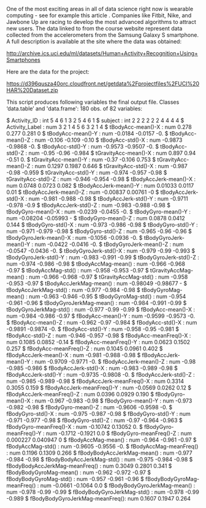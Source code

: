 One of the most exciting areas in all of data science right now is wearable computing - see for example this article . Companies like Fitbit, Nike, and Jawbone Up are racing to develop the most advanced algorithms to attract new users. The data linked to from the course website represent data collected from the accelerometers from the Samsung Galaxy S smartphone. A full description is available at the site where the data was obtained: 

http://archive.ics.uci.edu/ml/datasets/Human+Activity+Recognition+Using+Smartphones 

Here are the data for the project: 

https://d396qusza40orc.cloudfront.net/getdata%2Fprojectfiles%2FUCI%20HAR%20Dataset.zip 

This script produces following variables the final output file.
Classes ‘data.table’ and 'data.frame':  180 obs. of  82 variables:

 $ Activity_ID                    : int  5 4 6 1 3 2 5 4 6 1
 $ subject                        : int  2 2 2 2 2 2 4 4 4 4
 $ Activity_Label                 : num  3 2 1 4 5 6 3 2 1 4
 $ tBodyAcc-mean()-X              : num  0.278 0.277 0.281 0
 $ tBodyAcc-mean()-Y              : num  -0.0184 -0.0157 -0.
 $ tBodyAcc-mean()-Z              : num  -0.106 -0.109 -0.10
 $ tBodyAcc-std()-X               : num  -0.9873 -0.9868 -0.
 $ tBodyAcc-std()-Y               : num  -0.9573 -0.9507 -0.
 $ tBodyAcc-std()-Z               : num  -0.95 -0.96 -0.984 
 $ tGravityAcc-mean()-X           : num  0.897 0.94 -0.51 0.
 $ tGravityAcc-mean()-Y           : num  -0.37 -0.106 0.753 
 $ tGravityAcc-mean()-Z           : num  0.1297 0.1987 0.646
 $ tGravityAcc-std()-X            : num  -0.987 -0.98 -0.959
 $ tGravityAcc-std()-Y            : num  -0.974 -0.957 -0.98
 $ tGravityAcc-std()-Z            : num  -0.946 -0.954 -0.98
 $ tBodyAccJerk-mean()-X          : num  0.0748 0.0723 0.082
 $ tBodyAccJerk-mean()-Y          : num  0.01033 0.0117 0.01
 $ tBodyAccJerk-mean()-Z          : num  -0.00837 0.00761 -0
 $ tBodyAccJerk-std()-X           : num  -0.981 -0.988 -0.98
 $ tBodyAccJerk-std()-Y           : num  -0.9711 -0.978 -0.9
 $ tBodyAccJerk-std()-Z           : num  -0.983 -0.988 -0.98
 $ tBodyGyro-mean()-X             : num  -0.0239 -0.0455 -0.
 $ tBodyGyro-mean()-Y             : num  -0.08204 -0.05993 -
 $ tBodyGyro-mean()-Z             : num  0.0878 0.0412 0.144
 $ tBodyGyro-std()-X              : num  -0.973 -0.986 -0.98
 $ tBodyGyro-std()-Y              : num  -0.971 -0.979 -0.98
 $ tBodyGyro-std()-Z              : num  -0.965 -0.96 -0.96 
 $ tBodyGyroJerk-mean()-X         : num  -0.1056 -0.0936 -0.
 $ tBodyGyroJerk-mean()-Y         : num  -0.0422 -0.0416 -0.
 $ tBodyGyroJerk-mean()-Z         : num  -0.0547 -0.0436 -0.
 $ tBodyGyroJerk-std()-X          : num  -0.979 -0.99 -0.993
 $ tBodyGyroJerk-std()-Y          : num  -0.983 -0.991 -0.99
 $ tBodyGyroJerk-std()-Z          : num  -0.974 -0.986 -0.98
 $ tBodyAccMag-mean()             : num  -0.966 -0.968 -0.97
 $ tBodyAccMag-std()              : num  -0.958 -0.953 -0.97
 $ tGravityAccMag-mean()          : num  -0.966 -0.968 -0.97
 $ tGravityAccMag-std()           : num  -0.958 -0.953 -0.97
 $ tBodyAccJerkMag-mean()         : num  -0.98049 -0.98677 -
 $ tBodyAccJerkMag-std()          : num  -0.977 -0.984 -0.98
 $ tBodyGyroMag-mean()            : num  -0.963 -0.946 -0.95
 $ tBodyGyroMag-std()             : num  -0.954 -0.961 -0.96
 $ tBodyGyroJerkMag-mean()        : num  -0.984 -0.991 -0.99
 $ tBodyGyroJerkMag-std()         : num  -0.977 -0.99 -0.99 
 $ fBodyAcc-mean()-X              : num  -0.984 -0.986 -0.97
 $ fBodyAcc-mean()-Y              : num  -0.9599 -0.9573 -0.
 $ fBodyAcc-mean()-Z              : num  -0.962 -0.97 -0.984
 $ fBodyAcc-std()-X               : num  -0.9891 -0.9874 -0.
 $ fBodyAcc-std()-Y               : num  -0.958 -0.95 -0.981
 $ fBodyAcc-std()-Z               : num  -0.946 -0.957 -0.98
 $ fBodyAcc-meanFreq()-X          : num  0.1085 0.0852 -0.14
 $ fBodyAcc-meanFreq()-Y          : num  0.0623 0.1502 0.257
 $ fBodyAcc-meanFreq()-Z          : num  0.1045 0.0961 0.402
 $ fBodyAccJerk-mean()-X          : num  -0.981 -0.988 -0.98
 $ fBodyAccJerk-mean()-Y          : num  -0.9709 -0.9771 -0.
 $ fBodyAccJerk-mean()-Z          : num  -0.98 -0.985 -0.986
 $ fBodyAccJerk-std()-X           : num  -0.983 -0.989 -0.98
 $ fBodyAccJerk-std()-Y           : num  -0.9735 -0.9808 -0.
 $ fBodyAccJerk-std()-Z           : num  -0.985 -0.989 -0.98
 $ fBodyAccJerk-meanFreq()-X      : num  0.3314 0.3055 0.159
 $ fBodyAccJerk-meanFreq()-Y      : num  -0.0569 0.0262 0.12
 $ fBodyAccJerk-meanFreq()-Z      : num  0.0396 0.0929 0.190
 $ fBodyGyro-mean()-X             : num  -0.967 -0.983 -0.98
 $ fBodyGyro-mean()-Y             : num  -0.973 -0.982 -0.98
 $ fBodyGyro-mean()-Z             : num  -0.9606 -0.9598 -0.
 $ fBodyGyro-std()-X              : num  -0.975 -0.987 -0.98
 $ fBodyGyro-std()-Y              : num  -0.971 -0.977 -0.98
 $ fBodyGyro-std()-Z              : num  -0.97 -0.964 -0.963
 $ fBodyGyro-meanFreq()-X         : num  -0.10742 0.13052 0.
 $ fBodyGyro-meanFreq()-Y         : num  -0.1712 -0.1921 0.0
 $ fBodyGyro-meanFreq()-Z         : num  0.000227 0.040947 0
 $ fBodyAccMag-mean()             : num  -0.964 -0.961 -0.97
 $ fBodyAccMag-std()              : num  -0.9605 -0.9556 -0.
 $ fBodyAccMag-meanFreq()         : num  0.1196 0.1309 0.266
 $ fBodyBodyAccJerkMag-mean()     : num  -0.977 -0.984 -0.98
 $ fBodyBodyAccJerkMag-std()      : num  -0.975 -0.984 -0.98
 $ fBodyBodyAccJerkMag-meanFreq() : num  0.3049 0.2801 0.341
 $ fBodyBodyGyroMag-mean()        : num  -0.962 -0.972 -0.97
 $ fBodyBodyGyroMag-std()         : num  -0.957 -0.961 -0.96
 $ fBodyBodyGyroMag-meanFreq()    : num  -0.0661 -0.1064 0.0
 $ fBodyBodyGyroJerkMag-mean()    : num  -0.978 -0.99 -0.99 
 $ fBodyBodyGyroJerkMag-std()     : num  -0.978 -0.99 -0.989
 $ fBodyBodyGyroJerkMag-meanFreq(): num  0.1607 0.1947 0.264

